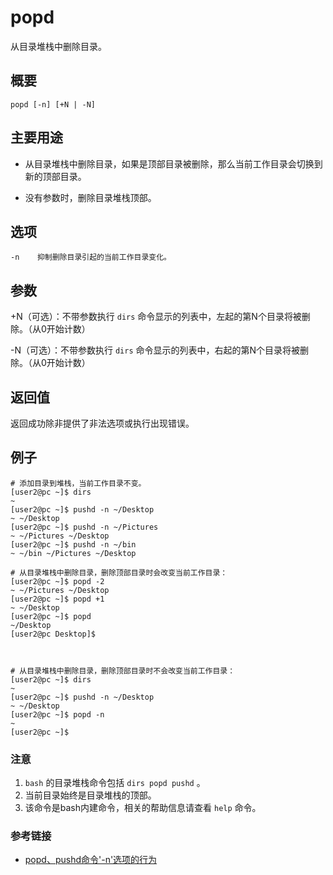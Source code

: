 #  popd

从目录堆栈中删除目录。

##  概要

    
    
    popd [-n] [+N | -N]
    

##  主要用途

  * 从目录堆栈中删除目录，如果是顶部目录被删除，那么当前工作目录会切换到新的顶部目录。 

  * 没有参数时，删除目录堆栈顶部。 

##  选项

    
    
    -n    抑制删除目录引起的当前工作目录变化。
    

##  参数

+N（可选）：不带参数执行 ` dirs ` 命令显示的列表中，左起的第N个目录将被删除。（从0开始计数）

-N（可选）：不带参数执行 ` dirs ` 命令显示的列表中，右起的第N个目录将被删除。（从0开始计数） 

##  返回值

返回成功除非提供了非法选项或执行出现错误。

##  例子

    
    
    # 添加目录到堆栈，当前工作目录不变。
    [user2@pc ~]$ dirs
    ~
    [user2@pc ~]$ pushd -n ~/Desktop
    ~ ~/Desktop
    [user2@pc ~]$ pushd -n ~/Pictures
    ~ ~/Pictures ~/Desktop
    [user2@pc ~]$ pushd -n ~/bin
    ~ ~/bin ~/Pictures ~/Desktop
    
    # 从目录堆栈中删除目录，删除顶部目录时会改变当前工作目录：
    [user2@pc ~]$ popd -2
    ~ ~/Pictures ~/Desktop
    [user2@pc ~]$ popd +1
    ~ ~/Desktop
    [user2@pc ~]$ popd
    ~/Desktop
    [user2@pc Desktop]$
    
    
    
    # 从目录堆栈中删除目录，删除顶部目录时不会改变当前工作目录：
    [user2@pc ~]$ dirs
    ~
    [user2@pc ~]$ pushd -n ~/Desktop
    ~ ~/Desktop
    [user2@pc ~]$ popd -n
    ~
    [user2@pc ~]$ 
    

###  注意

  1. ` bash ` 的目录堆栈命令包括 ` dirs popd pushd ` 。 
  2. 当前目录始终是目录堆栈的顶部。 
  3. 该命令是bash内建命令，相关的帮助信息请查看 ` help ` 命令。 

###  参考链接

  * [ popd、pushd命令'-n'选项的行为 ](https://superuser.com/questions/784450/popd-and-pushd-behavior-with-n-option)


